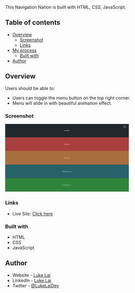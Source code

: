 
This Navigation Nation is built with HTML, CSS, JavaScript.

## Table of contents

- [Overview](#overview)
  - [Screenshot](#screenshot)
  - [Links](#links)
- [My process](#my-process)
  - [Built with](#built-with)
- [Author](#author)



## Overview

Users should be able to:

- Users can toggle the menu button on the top right corner.
- Menu will slide in with beautiful animation effect.

### Screenshot

<img src="./preview.png" width="400" />


### Links

- Live Site: [Click here](https://simpleluke.github.io/Navigation-Nation/)

### Built with

- HTML
- CSS
- JavaScript


## Author

- Website - [Luke Lai](https://lukelai.tech/)
- LinkedIn - [Luke Lai](https://www.linkedin.com/in/luke-lai-309a3522b/)
- Twitter - [@LukeLaiDev](https://www.twitter.com/LukeLaiDev)

